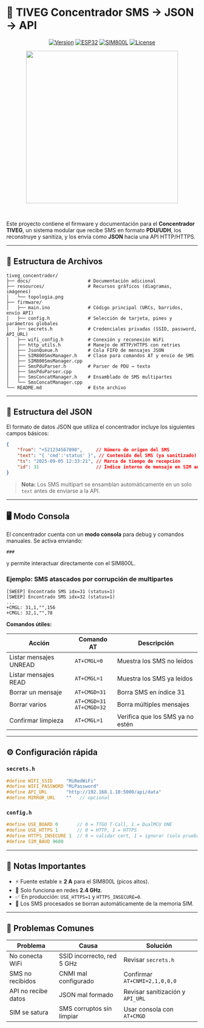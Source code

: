 
# 📡 TIVEG Concentrador SMS → JSON → API  

<div align="center">
    <a href="#"><img src="https://img.shields.io/badge/version-1.0.0-blue.svg" alt="Version"></a>
    <a href="#"><img src="https://img.shields.io/badge/platform-ESP32-green.svg" alt="ESP32"></a>
    <a href="#"><img src="https://img.shields.io/badge/modem-SIM800L-orange.svg" alt="SIM800L"></a>
    <a href="#"><img src="https://img.shields.io/badge/license-MIT-yellow.svg" alt="License"></a>
    <br>
</div>

<div align="center">
    <p><img src="resource/topologia.png" width="400px"></p>
    <br/>   
</div>

Este proyecto contiene el firmware y documentación para el **Concentrador TIVEG**, un sistema modular que recibe SMS en formato **PDU/UDH**, los reconstruye y sanitiza, y los envía como **JSON** hacia una API HTTP/HTTPS.

---

## 📂 Estructura de Archivos  

```
tiveg_concentrador/
├── docs/                     # Documentación adicional
├── resources/                # Recursos gráficos (diagramas, imágenes)
│   └── topologia.png
├── firmware/
│   ├── main.ino              # Código principal (URCs, barridos, envío API)
│   ├── config.h              # Selección de tarjeta, pines y parámetros globales
│   ├── secrets.h             # Credenciales privadas (SSID, password, API_URL)
│   ├── wifi_config.h         # Conexión y reconexión WiFi
│   ├── http_utils.h          # Manejo de HTTP/HTTPS con retries
│   ├── JsonQueue.h           # Cola FIFO de mensajes JSON
│   ├── SIM800SmsManager.h    # Clase para comandos AT y envío de SMS
│   ├── SIM800SmsManager.cpp
│   ├── SmsPduParser.h        # Parser de PDU → texto
│   ├── SmsPduParser.cpp
│   ├── SmsConcatManager.h    # Ensamblado de SMS multipartes
│   └── SmsConcatManager.cpp
└── README.md                 # Este archivo
```

---

## 📑 Estructura del JSON

El formato de datos JSON que utiliza el concentrador incluye los siguientes campos básicos:

```json
{
    "from": "+521234567890",     // Número de origen del SMS
    "text": "{ 'cmd':'status' }", // Contenido del SMS (ya sanitizado)
    "ts": "2025-09-05 12:33:21", // Marca de tiempo de recepción
    "id": 31                     // Índice interno de mensaje en SIM antes de borrarse
}
````

> **Nota:** Los SMS multipart se ensamblan automáticamente en un solo `text` antes de enviarse a la API.

---

## 🖥️ Modo Consola

El concentrador cuenta con un **modo consola** para debug y comandos manuales.
Se activa enviando:

```
###
```

y permite interactuar directamente con el SIM800L.

### Ejemplo: SMS atascados por corrupción de multipartes

```
[SWEEP] Encontrado SMS idx=31 (status=1)
[SWEEP] Encontrado SMS idx=32 (status=1)
...
+CMGL: 31,1,"",156
+CMGL: 32,1,"",78
```

**Comandos útiles:**

| Acción                 | Comando AT                     | Descripción                      |
| ---------------------- | ------------------------------ | -------------------------------- |
| Listar mensajes UNREAD | `AT+CMGL=0`                    | Muestra los SMS no leídos        |
| Listar mensajes READ   | `AT+CMGL=1`                    | Muestra los SMS ya leídos        |
| Borrar un mensaje      | `AT+CMGD=31`                   | Borra SMS en índice 31           |
| Borrar varios          | `AT+CMGD=31` <br> `AT+CMGD=32` | Borra múltiples mensajes         |
| Confirmar limpieza     | `AT+CMGL=1`                    | Verifica que los SMS ya no estén |

---

## ⚙️ Configuración rápida

### `secrets.h`

```cpp
#define WIFI_SSID     "MiRedWiFi"
#define WIFI_PASSWORD "MiPassword"
#define API_URL       "http://192.168.1.10:5000/api/data"
#define MIRROR_URL    ""   // opcional
```

### `config.h`

```cpp
#define USE_BOARD 0       // 0 = TTGO T-Call, 1 = DualMCU ONE
#define USE_HTTPS 1       // 0 = HTTP, 1 = HTTPS
#define HTTPS_INSECURE 1  // 0 = validar cert, 1 = ignorar (solo pruebas)
#define SIM_BAUD 9600
```

---

## 📝 Notas Importantes

* ⚡ Fuente estable ≥ **2 A** para el SIM800L (picos altos).
* 📶 Solo funciona en redes **2.4 GHz**.
* ✅ En producción: `USE_HTTPS=1` y `HTTPS_INSECURE=0`.
* 🧹 Los SMS procesados se borran automáticamente de la memoria SIM.

---

## 🐞 Problemas Comunes

| Problema            | Causa                      | Solución                         |
| ------------------- | -------------------------- | -------------------------------- |
| No conecta WiFi     | SSID incorrecto, red 5 GHz | Revisar `secrets.h`              |
| SMS no recibidos    | CNMI mal configurado       | Confirmar `AT+CNMI=2,1,0,0,0`    |
| API no recibe datos | JSON mal formado           | Revisar sanitización y `API_URL` |
| SIM se satura       | SMS corruptos sin limpiar  | Usar consola con `AT+CMGD`       |




